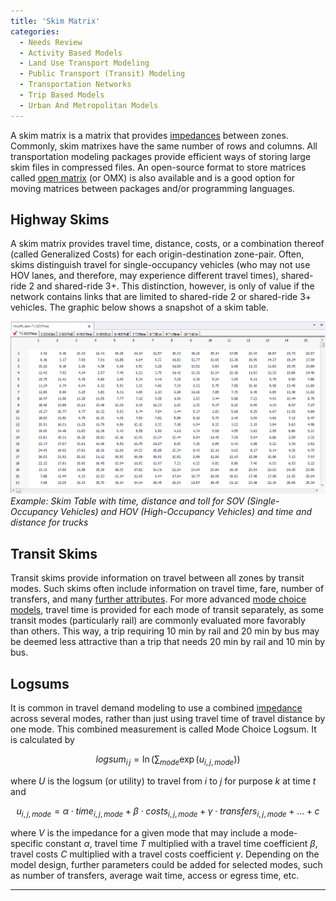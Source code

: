 ```yaml
---
title: 'Skim Matrix'
categories:
  - Needs Review
  - Activity Based Models
  - Land Use Transport Modeling
  - Public Transport (Transit) Modeling
  - Transportation Networks
  - Trip Based Models
  - Urban And Metropolitan Models
---
```


A skim matrix is a matrix that provides [impedances](Impedance) between zones. Commonly, skim matrixes have the same number of rows and columns. All transportation modeling packages provide efficient ways of storing large skim files in compressed files.
An open-source format to store matrices called [open matrix](Open_Matrix_Format) (or OMX) is also available and is a good option for moving matrices between packages and/or programming languages.

## Highway Skims

A skim matrix provides travel time, distance, costs, or a combination thereof (called Generalized Costs) for each origin-destination zone-pair. Often, skims distinguish travel for single-occupancy vehicles (who may not use HOV lanes, and therefore, may experience different travel times), shared-ride 2 and shared-ride 3+. This distinction, however, is only of value if the network contains links that are limited to shared-ride 2 or shared-ride 3+ vehicles. The graphic below shows a snapshot of a skim table.

![](skimTable.png 'fig:skimTable.png')
_Example: Skim Table with time, distance and toll for SOV (Single-Occupancy Vehicles) and HOV (High-Occupancy Vehicles) and time and distance for trucks_

## Transit Skims

Transit skims provide information on travel between all zones by transit modes. Such skims often include information on travel time, fare, number of transfers, and many [further attributes](Transit_networks#Values_Skimmed_on_the_Transit_Network). For more advanced [mode choice models](Mode_Choice), travel time is provided for each mode of transit separately, as some transit modes (particularly rail) are commonly evaluated more favorably than others. This way, a trip requiring 10 min by rail and 20 min by bus may be deemed less attractive than a trip that needs 20 min by rail and 10 min by bus.

## Logsums

It is common in travel demand modeling to use a combined [impedance](Impedance) across several modes, rather than just using travel time of travel distance by one mode. This combined measurement is called Mode Choice Logsum. It is calculated by

$$logsum_{i\,j} = \ln \left(\sum_{mode} \exp(u_{i,j,mode})\right)$$

where _U_ is the logsum (or utility) to travel from _i_ to _j_ for purpose _k_ at time _t_ and

$$u_{i,j,mode}=\alpha \cdot time_{i,j,mode}+\beta \cdot costs_{i,j,mode} + \gamma \cdot transfers_{i,j,mode} + \ldots + c$$

where _V_ is the impedance for a given mode that may include a mode-specific constant _α_, travel time _T_ multiplied with a travel time coefficient _β_, travel costs _C_ multiplied with a travel costs coefficient _γ_. Depending on the model design, further parameters could be added for selected modes, such as number of transfers, average wait time, access or egress time, etc.

---
